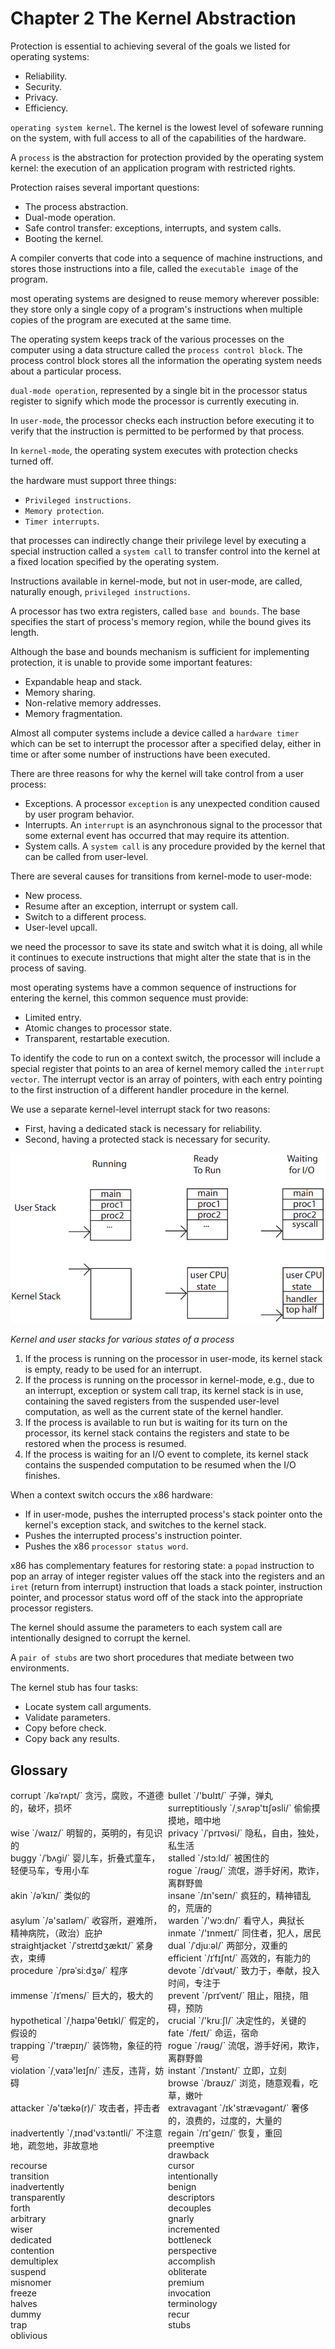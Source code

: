 # Chapter 2 The Kernel Abstraction



Protection is essential to achieving several of the goals we listed for operating systems:

- Reliability.
- Security.
- Privacy.
- Efficiency.

`operating system kernel`. The kernel is the lowest level of sofeware running on the system, with full access to all of the capabilities of the hardware.

A `process` is the abstraction for protection provided by the operating system kernel: the execution of an application program with restricted rights.

Protection raises several important questions:

- The process abstraction.
- Dual-mode operation.
- Safe control transfer: exceptions, interrupts, and system calls.
- Booting the kernel.

A compiler converts that code into a sequence of machine instructions, and stores those instructions into a file, called the `executable image` of the program.

most operating systems are designed to reuse memory wherever possible: they store only a single copy of a program's instructions when multiple copies of the program are executed at the same time.

The operating system keeps track of the various processes on the computer using a data structure called the `process control block`. The process control block stores all the information the operating system needs about a particular process.

`dual-mode operation`, represented by a single bit in the processor status register to signify which mode the processor is currently executing in. 

In `user-mode`, the processor checks each instruction before executing it to verify that the instruction is permitted to be performed by that process.

In `kernel-mode`, the operating system executes with protection checks turned off.

the hardware must support three things:

- `Privileged instructions`.
- `Memory protection`.
- `Timer interrupts`.

that processes can indirectly change their privilege level by executing a special instruction called a `system call` to transfer control into the kernel at a fixed location specified by the operating system.

Instructions available in kernel-mode, but not in user-mode, are called, naturally enough, `privileged instructions`.

A processor has two extra registers, called `base and bounds`. The base specifies the start of process's memory region, while the bound gives its length.

Although the base and bounds mechanism is sufficient for implementing protection, it is unable to provide some important features:

- Expandable heap and stack.
- Memory sharing.
- Non-relative memory addresses.
- Memory fragmentation.

Almost all computer systems include a device called a `hardware timer` which can be set to interrupt the processor after a specified delay, either in time or after some number of instructions have been executed.

There are three reasons for why the kernel will take control from a user process:

- Exceptions. A processor `exception` is any unexpected condition caused by user program behavior.
- Interrupts. An `interrupt` is an asynchronous signal to the processor that some external event has occurred that may require its attention.
- System calls. A `system call` is any procedure provided by the kernel that can be called from user-level.

There are several causes for transitions from kernel-mode to user-mode:

- New process.
- Resume after an exception, interrupt or system call.
- Switch to a different process.
- User-level upcall.

we need the processor to save its state and switch what it is doing, all while it continues to execute instructions that might alter the state that is in the process of saving.

most operating systems have a common sequence of instructions for entering the kernel, this common sequence must provide:

- Limited entry.
- Atomic changes to processor state.
- Transparent, restartable execution.

To identify the code to run on a context switch, the processor will include a special register that points to an area of kernel memory called the `interrupt vector`. The interrupt vector is an array of pointers, with each entry pointing to the first instruction of a different handler procedure in the kernel.

We use a separate kernel-level interrupt stack for two reasons:

-  First, having a dedicated stack is necessary for reliability.
- Second, having a protected stack is necessary for security.

![2_8](res/2_8.png)

*Kernel and user stacks for various states of a process*

1. If the process is running on the processor in user-mode, its kernel stack is empty, ready to be used for an interrupt.
2. If the process is running on the processor in kernel-mode, e.g., due to an interrupt, exception or system call trap, its kernel stack is in use, containing the saved registers from the suspended user-level computation, as well as the current state of the kernel handler.
3. If the process is available to run but is waiting for its turn on the processor, its kernel stack contains the registers and state to be restored when the process is resumed.
4. If the process is waiting for an I/O event to complete, its kernel stack contains the suspended computation to be resumed when the I/O finishes.

When a context switch occurs the x86 hardware:

- If in user-mode, pushes the interrupted process's stack pointer onto the kernel's exception stack, and switches to the kernel stack.
- Pushes the interrupted process's instruction pointer.
- Pushes the x86 `processor status word`.

x86 has complementary features for restoring state: a `popad` instruction to pop an array of integer register values off the stack into the registers and an `iret` (return from interrupt) instruction that loads a stack pointer, instruction pointer, and processor status word off of the stack into the appropriate processor registers.

The kernel should assume the parameters to each system call are intentionally designed to corrupt the kernel.

A `pair of stubs` are two short procedures that mediate between two environments.

The kernel stub has four tasks:

- Locate system call arguments.
- Validate parameters.
- Copy before check.
- Copy back any results.





## Glossary

<div style="width: 50%; float:left;">corrupt `/kəˈrʌpt/` 贪污，腐败，不道德的，破坏，损坏</div>
<div style="width: 50%; float:left;">bullet `/'bʊlɪt/` 子弹，弹丸</div>
<div style="width: 50%; float:left;">surreptitiously `/ˌsʌrəp'tɪʃəsli/` 偷偷摸摸地，暗中地</div>
<div style="width: 50%; float:left;">wise `/waɪz/` 明智的，英明的，有见识的</div>
<div style="width: 50%; float:left;">privacy `/ˈprɪvəsi/` 隐私，自由，独处，私生活</div>
<div style="width: 50%; float:left;">buggy `/ˈbʌɡi/` 婴儿车，折叠式童车，轻便马车，专用小车</div>
<div style="width: 50%; float:left;">stalled `/stɔːld/` 被困住的</div>
<div style="width: 50%; float:left;">rogue `/rəʊɡ/` 流氓，游手好闲，欺诈，离群野兽</div>
<div style="width: 50%; float:left;">akin `/əˈkɪn/` 类似的</div>
<div style="width: 50%; float:left;">insane `/ɪn'seɪn/` 疯狂的，精神错乱的，荒唐的</div>
<div style="width: 50%; float:left;">asylum `/ə'saɪləm/` 收容所，避难所，精神病院，（政治）庇护</div>
<div style="width: 50%; float:left;">warden `/'wɔːdn/` 看守人，典狱长</div>
<div style="width: 50%; float:left;">inmate `/'ɪnmeɪt/` 同住者，犯人，居民</div>
<div style="width: 50%; float:left;">straightjacket `/ˈstreɪtdʒækɪt/` 紧身衣，束缚</div>
<div style="width: 50%; float:left;">dual `/ˈdjuːəl/` 两部分，双重的</div>
<div style="width: 50%; float:left;">efficient `/ɪˈfɪʃnt/` 高效的，有能力的</div>
<div style="width: 50%; float:left;">procedure `/prəˈsiːdʒə/` 程序</div>
<div style="width: 50%; float:left;">devote `/dɪˈvəʊt/` 致力于，奉献，投入时间，专注于</div>
<div style="width: 50%; float:left;">immense `/ɪˈmens/` 巨大的，极大的</div>
<div style="width: 50%; float:left;">prevent `/prɪˈvent/` 阻止，阻挠，阻碍，预防</div>
<div style="width: 50%; float:left;">hypothetical `/ˌhaɪpə'θetɪkl/` 假定的，假设的</div>
<div style="width: 50%; float:left;">crucial `/'kruːʃl/` 决定性的，关键的</div>
<div style="width: 50%; float:left;">fate `/feɪt/` 命运，宿命</div>
<div style="width: 50%; float:left;">trapping `/'træpɪŋ/` 装饰物，象征的符号</div>
<div style="width: 50%; float:left;">rogue `/rəʊɡ/` 流氓，游手好闲，欺诈，离群野兽</div>
<div style="width: 50%; float:left;">violation `/ˌvaɪə'leɪʃn/` 违反，违背，妨碍</div>
<div style="width: 50%; float:left;">instant `/ˈɪnstənt/` 立即，立刻</div>
<div style="width: 50%; float:left;">browse `/braʊz/` 浏览，随意观看，吃草，嫩叶</div>
<div style="width: 50%; float:left;">attacker `/ə'tækə(r)/` 攻击者，抨击者</div>
<div style="width: 50%; float:left;">extravagant `/ɪk'strævəɡənt/` 奢侈的，浪费的，过度的，大量的</div>
<div style="width: 50%; float:left;">inadvertently `/ˌɪnəd'vɜːtəntli/` 不注意地，疏忽地，非故意地</div>
<div style="width: 50%; float:left;">regain `/rɪ'ɡeɪn/` 恢复，重回</div>
<div style="width: 50%; float:left;">preemptive</div>
<div style="width: 50%; float:left;">drawback</div>
<div style="width: 50%; float:left;">recourse</div>
<div style="width: 50%; float:left;">cursor</div>
<div style="width: 50%; float:left;">transition</div>
<div style="width: 50%; float:left;">intentionally</div>
<div style="width: 50%; float:left;">inadvertently</div>
<div style="width: 50%; float:left;">benign</div>
<div style="width: 50%; float:left;">transparently</div>
<div style="width: 50%; float:left;">descriptors</div>
<div style="width: 50%; float:left;">forth</div>
<div style="width: 50%; float:left;">decouples</div>
<div style="width: 50%; float:left;">arbitrary</div>
<div style="width: 50%; float:left;">gnarly</div>
<div style="width: 50%; float:left;">wiser</div>
<div style="width: 50%; float:left;">incremented</div>
<div style="width: 50%; float:left;">dedicated</div>
<div style="width: 50%; float:left;">bottleneck</div>
<div style="width: 50%; float:left;">contention</div>
<div style="width: 50%; float:left;">perspective</div>
<div style="width: 50%; float:left;">demultiplex</div>
<div style="width: 50%; float:left;">accomplish</div>
<div style="width: 50%; float:left;">suspend</div>
<div style="width: 50%; float:left;">obliterate</div>
<div style="width: 50%; float:left;">misnomer</div>
<div style="width: 50%; float:left;">premium</div>
<div style="width: 50%; float:left;">freeze</div>
<div style="width: 50%; float:left;">invocation</div>
<div style="width: 50%; float:left;">halves</div>
<div style="width: 50%; float:left;">terminology</div>
<div style="width: 50%; float:left;">dummy</div>
<div style="width: 50%; float:left;">recur</div>
<div style="width: 50%; float:left;">trap</div>
<div style="width: 50%; float:left;">stubs</div>
<div style="width: 50%; float:left;">oblivious</div>
<div style="width: 50%; float:left;"></div>
<div style="width: 50%; float:left;"></div>
<div style="width: 50%; float:left;"></div>
<div style="width: 50%; float:left;"></div>
<div style="width: 50%; float:left;"></div>
<div style="width: 50%; float:left;"></div>
<div style="width: 50%; float:left;"></div>
<div style="width: 50%; float:left;"></div>
<div style="width: 50%; float:left;"></div>
<div style="width: 50%; float:left;"></div>
<div style="width: 50%; float:left;"></div>
<div style="width: 50%; float:left;"></div>
<div style="width: 50%; float:left;"></div>
<div style="width: 50%; float:left;"></div>
<div style="width: 50%; float:left;"></div>
<div style="width: 50%; float:left;"></div>
<div style="width: 50%; float:left;"></div>
<div style="width: 50%; float:left;"></div>
<div style="width: 50%; float:left;"></div>
<div style="width: 50%; float:left;"></div>
<div style="width: 50%; float:left;"></div>
<div style="width: 50%; float:left;"></div>
<div style="width: 50%; float:left;"></div>
<div style="width: 50%; float:left;"></div>
<div style="width: 50%; float:left;"></div>
<div style="width: 50%; float:left;"></div>